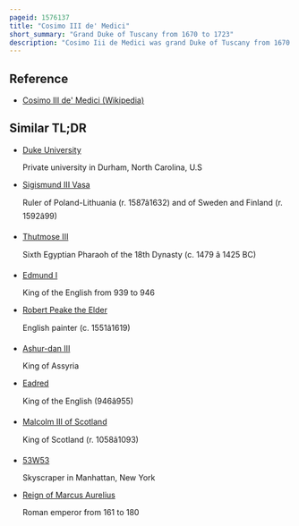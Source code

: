 ```yaml
---
pageid: 1576137
title: "Cosimo III de' Medici"
short_summary: "Grand Duke of Tuscany from 1670 to 1723"
description: "Cosimo Iii de Medici was grand Duke of Tuscany from 1670 until his Death in 1723 the sixth and Penultimate from the House of Medici. From 1670 to 1723 he was the elder Son of grand Duke ferdinando Ii. The 53 Year Reign of Cosimo the longest in tuscan History was marked by a Series of Laws that regulated Prostitution and may Celebrations. His Reign also witnessed Tuscany's Deterioration to previously unknown economic Lows. When Cosimo died in 1723 he was succeeded by the younger of his two surviving Children gian Gastone."
---
```


## Reference

- [Cosimo III de' Medici (Wikipedia)](https://en.wikipedia.org/?curid=1576137)

## Similar TL;DR

- [Duke University](/tldr/en/duke-university)

  Private university in Durham, North Carolina, U.S

- [Sigismund III Vasa](/tldr/en/sigismund-iii-vasa)

  Ruler of Poland-Lithuania (r. 1587â1632) and of Sweden and Finland (r. 1592â99)

- [Thutmose III](/tldr/en/thutmose-iii)

  Sixth Egyptian Pharaoh of the 18th Dynasty (c. 1479 â 1425 BC)

- [Edmund I](/tldr/en/edmund-i)

  King of the English from 939 to 946

- [Robert Peake the Elder](/tldr/en/robert-peake-the-elder)

  English painter (c. 1551â1619)

- [Ashur-dan III](/tldr/en/ashur-dan-iii)

  King of Assyria

- [Eadred](/tldr/en/eadred)

  King of the English (946â955)

- [Malcolm III of Scotland](/tldr/en/malcolm-iii-of-scotland)

  King of Scotland (r. 1058â1093)

- [53W53](/tldr/en/53w53)

  Skyscraper in Manhattan, New York

- [Reign of Marcus Aurelius](/tldr/en/reign-of-marcus-aurelius)

  Roman emperor from 161 to 180
